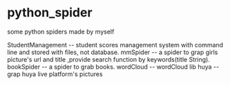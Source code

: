 # python_spider
some python spiders made by myself

StudentManagement -- student scores management system with command line and stored with files, not database.
mmSpider -- a spider to grap girls picture's url and title ,provide search function by keywords(title String).
bookSpider -- a spider to grab books.
wordCloud -- wordCloud lib
huya -- grap huya live platform's pictures
